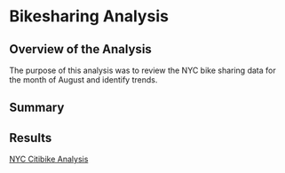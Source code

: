 # Bikesharing Analysis

## Overview of the Analysis 
The purpose of this analysis was to review the NYC bike sharing data for the month of August and identify trends. 

## Summary

## Results

[NYC Citibike Analysis](https://public.tableau.com/views/NYCCitibikeAnalysis_16759258756270/NYCCitibikeAnalysis?:language=en-US&publish=yes&:display_count=n&:origin=viz_share_link)
